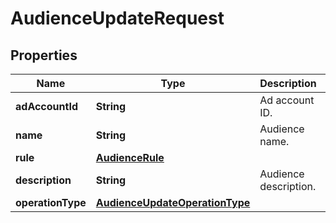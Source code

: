 

# AudienceUpdateRequest

## Properties

Name | Type | Description | Notes
------------ | ------------- | ------------- | -------------
**adAccountId** | **String** | Ad account ID. |  [optional]
**name** | **String** | Audience name. |  [optional]
**rule** | [**AudienceRule**](AudienceRule.md) |  |  [optional]
**description** | **String** | Audience description. |  [optional]
**operationType** | [**AudienceUpdateOperationType**](AudienceUpdateOperationType.md) |  |  [optional]





